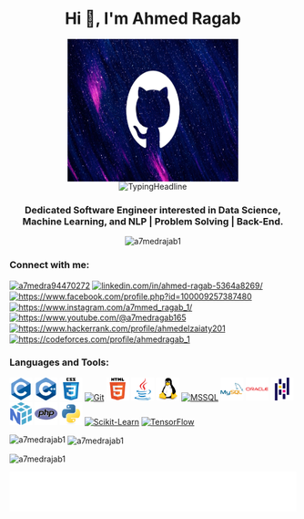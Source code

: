 <h1 align="center">Hi 👋, I'm Ahmed Ragab</h1>

<div align=center>
          <img alt="gif" align="center" src="https://github.com/A7medrajab1/A7medrajab1/blob/main/git.jpg" width=300 height=250/>
    </div>

<div align="center">
<img src="https://readme-typing-svg.herokuapp.com?font=Roboto&duration=3000&color=FF5733&center=true&vCenter=true&width=600&height=50&lines=Hi+there+I'm+Ahmed+Ragab+%F0%9F%91%8B;Machine+Learning+Enthusiast;Data+Science+Explorer;Python+Coder" alt="TypingHeadline" />
</div>
<h3 align="center">Dedicated Software Engineer interested in Data Science, Machine Learning, and NLP | Problem Solving | Back-End.</h3>

<p align="center"> <img src="https://komarev.com/ghpvc/?username=a7medrajab1&label=Profile%20views&color=0e75b6&style=flat" alt="a7medrajab1" /> </p>



<h3 align="left">Connect with me:</h3>
<p align="left">
<a href="https://twitter.com/a7medra94470272" target="blank"><img align="center" src="https://raw.githubusercontent.com/rahuldkjain/github-profile-readme-generator/master/src/images/icons/Social/twitter.svg" alt="a7medra94470272" height="30" width="40" /></a>
<a href="https://www.linkedin.com/in/ahmed-ragab-5364a8269/" target="blank"><img align="center" src="https://raw.githubusercontent.com/rahuldkjain/github-profile-readme-generator/master/src/images/icons/Social/linked-in-alt.svg" alt="linkedin.com/in/ahmed-ragab-5364a8269/" height="30" width="40" /></a>
<a href="https://www.facebook.com/profile.php?id=100009257387480" target="blank"><img align="center" src="https://raw.githubusercontent.com/rahuldkjain/github-profile-readme-generator/master/src/images/icons/Social/facebook.svg" alt="https://www.facebook.com/profile.php?id=100009257387480" height="30" width="40" /></a>
<a href="https://www.instagram.com/a7mmed_ragab_1/" target="blank"><img align="center" src="https://raw.githubusercontent.com/rahuldkjain/github-profile-readme-generator/master/src/images/icons/Social/instagram.svg" alt="https://www.instagram.com/a7mmed_ragab_1/" height="30" width="40" /></a>
<a href="https://www.youtube.com/@a7medragab165" target="blank"><img align="center" src="https://raw.githubusercontent.com/rahuldkjain/github-profile-readme-generator/master/src/images/icons/Social/youtube.svg" alt="https://www.youtube.com/@a7medragab165" height="30" width="40" /></a>
<a href="https://www.hackerrank.com/profile/ahmedelzaiaty201" target="blank"><img align="center" src="https://raw.githubusercontent.com/rahuldkjain/github-profile-readme-generator/master/src/images/icons/Social/hackerrank.svg" alt="https://www.hackerrank.com/profile/ahmedelzaiaty201" height="30" width="40" /></a>
<a href="https://codeforces.com/profile/AhmedRagab_1" target="blank"><img align="center" src="https://raw.githubusercontent.com/rahuldkjain/github-profile-readme-generator/master/src/images/icons/Social/codeforces.svg" alt="https://codeforces.com/profile/ahmedragab_1" height="30" width="40" /></a>
</p>

<h3 align="left">Languages and Tools:</h3>
<p align="left"> 
    <a href="https://www.cprogramming.com/" target="_blank"><img src="https://raw.githubusercontent.com/devicons/devicon/master/icons/c/c-original.svg" alt="C" width="40" height="40"/></a>
    <a href="https://www.w3schools.com/cpp/" target="_blank"><img src="https://raw.githubusercontent.com/devicons/devicon/master/icons/cplusplus/cplusplus-original.svg" alt="C++" width="40" height="40"/></a>
    <a href="https://www.w3schools.com/css/" target="_blank"><img src="https://raw.githubusercontent.com/devicons/devicon/master/icons/css3/css3-original-wordmark.svg" alt="CSS3" width="40" height="40"/></a>
    <a href="https://git-scm.com/" target="_blank"><img src="https://www.vectorlogo.zone/logos/git-scm/git-scm-icon.svg" alt="Git" width="40" height="40"/></a>
    <a href="https://www.w3.org/html/" target="_blank"><img src="https://raw.githubusercontent.com/devicons/devicon/master/icons/html5/html5-original-wordmark.svg" alt="HTML5" width="40" height="40"/></a>
    <a href="https://www.java.com" target="_blank"><img src="https://raw.githubusercontent.com/devicons/devicon/master/icons/java/java-original.svg" alt="Java" width="40" height="40"/></a>
    <a href="https://www.linux.org/" target="_blank"><img src="https://raw.githubusercontent.com/devicons/devicon/master/icons/linux/linux-original.svg" alt="Linux" width="40" height="40"/></a>
    <a href="https://www.microsoft.com/en-us/sql-server" target="_blank"><img src="https://www.svgrepo.com/show/303229/microsoft-sql-server-logo.svg" alt="MSSQL" width="40" height="40"/></a>
    <a href="https://www.mysql.com/" target="_blank"><img src="https://raw.githubusercontent.com/devicons/devicon/master/icons/mysql/mysql-original-wordmark.svg" alt="MySQL" width="40" height="40"/></a>
    <a href="https://www.oracle.com/" target="_blank"><img src="https://raw.githubusercontent.com/devicons/devicon/master/icons/oracle/oracle-original.svg" alt="Oracle" width="40" height="40"/></a>
    <a href="https://pandas.pydata.org/" target="_blank"><img src="https://raw.githubusercontent.com/devicons/devicon/2ae2a900d2f041da66e950e4d48052658d850630/icons/pandas/pandas-original.svg" alt="Pandas" width="40" height="40"/></a>
    <a href="https://numpy.pydata.org/" target="_blank"><img src="https://raw.githubusercontent.com/devicons/devicon/2ae2a900d2f041da66e950e4d48052658d850630/icons/numpy/numpy-original.svg"  alt="NumPy" width="40" height="40"/></a>
    <a href="https://www.php.net" target="_blank"><img src="https://raw.githubusercontent.com/devicons/devicon/master/icons/php/php-original.svg" alt="PHP" width="40" height="40"/></a>
    <a href="https://www.python.org" target="_blank"><img src="https://raw.githubusercontent.com/devicons/devicon/master/icons/python/python-original.svg" alt="Python" width="40" height="40"/></a>
    <a href="https://scikit-learn.org/" target="_blank"><img src="https://upload.wikimedia.org/wikipedia/commons/0/05/Scikit_learn_logo_small.svg" alt="Scikit-Learn" width="40" height="40"/></a>
    <a href="https://www.tensorflow.org" target="_blank"><img src="https://www.vectorlogo.zone/logos/tensorflow/tensorflow-icon.svg" alt="TensorFlow" width="40" height="40"/></a>
</p>

<p><img align="left" src="https://github-readme-stats.vercel.app/api/top-langs?username=a7medrajab1&show_icons=true&locale=en&layout=compact" alt="a7medrajab1" /></p>

<p>&nbsp;<img align="center" src="https://github-readme-stats.vercel.app/api?username=a7medrajab1&show_icons=true&locale=en" alt="a7medrajab1" /></p>

<p><img align="center" src="https://github-readme-streak-stats.herokuapp.com/?user=a7medrajab1&" alt="a7medrajab1" /></p>

<div align="center">
    <img alt="Thanks" height="70" width="100%" src="https://github.com/A7medrajab1/A7medrajab1/blob/main/Ahmed.svg" />
</div>
